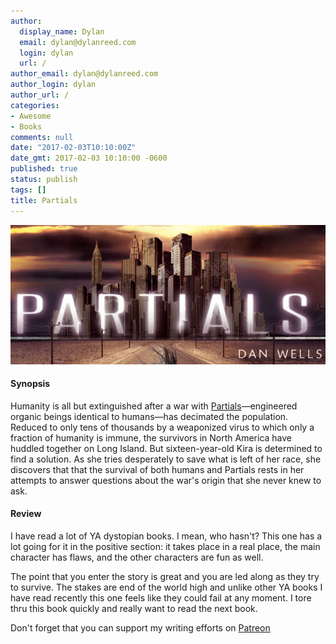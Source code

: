 ```yaml
---
author:
  display_name: Dylan
  email: dylan@dylanreed.com
  login: dylan
  url: /
author_email: dylan@dylanreed.com
author_login: dylan
author_url: /
categories:
- Awesome
- Books
comments: null
date: "2017-02-03T10:10:00Z"
date_gmt: 2017-02-03 10:10:00 -0600
published: true
status: publish
tags: []
title: Partials
---
```

<a href="https://www.amazon.com/gp/product/006207105X/ref=as_li_tl?ie=UTF8&tag=dylanreed06-20">![Partials cover](https://raw.githubusercontent.com/dylanreed/dylan.blog/gh-pages/images/book-review/Partials.jpg)</a>

<h4>Synopsis</h4>

Humanity is all but extinguished after a war with [Partials](https://www.amazon.com/gp/product/006207105X/ref=as_li_tl?ie=UTF8&tag=dylanreed06-20)—engineered organic beings identical to humans—has decimated the population. Reduced to only tens of thousands by a weaponized virus to which only a fraction of humanity is immune, the survivors in North America have huddled together on Long Island. But sixteen-year-old Kira is determined to find a solution. As she tries desperately to save what is left of her race, she discovers that that the survival of both humans and Partials rests in her attempts to answer questions about the war's origin that she never knew to ask.

<h4>Review</h4>

I have read a lot of YA dystopian books. I mean, who hasn't? This one has a lot going for it in the positive section: it takes place in a real place, the main character has flaws, and the other characters are fun as well. 

The point that you enter the story is great and you are led along as they try to survive. The stakes are end of the world high and unlike other YA books I have read recently this one feels like they could fail at any moment. I tore thru this book quickly and really want to read the next book. 


Don't forget that you can support my writing efforts on [Patreon](https://www.patreon.com/dylanreed)